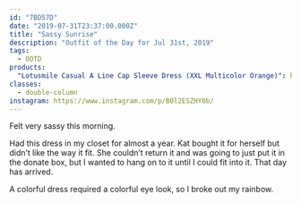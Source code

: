 ```yaml
---
id: "7BD57D"
date: "2019-07-31T23:37:00.000Z"
title: "Sassy Sunrise"
description: "Outfit of the Day for Jul 31st, 2019"
tags:
  - OOTD
products:
  "Lotusmile Casual A Line Cap Sleeve Dress (XXL Multicolor Orange)": https://www.amazon.com/exec/obidos/ASIN/B07GP373KT/curvyandtrans-20
classes:
  - double-column
instagram: https://www.instagram.com/p/B0l2ESZHY6b/
---
```

Felt very sassy this morning.

Had this dress in my closet for almost a year. Kat bought it for herself but didn’t like the way it fit. She couldn’t return it and was going to just put it in the donate box, but I wanted to hang on to it until I could fit into it. That day has arrived.

A colorful dress required a colorful eye look, so I broke out my rainbow.
